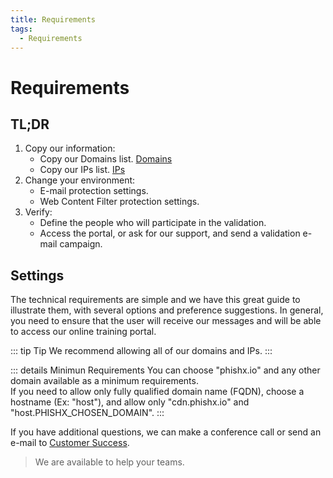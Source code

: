 ```yaml
---
title: Requirements
tags:
  - Requirements
---
```

# Requirements

## TL;DR

1. Copy our information:
   * Copy our Domains list. [Domains](/en/guide/requirements/domains)
   * Copy our IPs list. [IPs](/en/guide/requirements/ips)
2. Change your environment:
   * E-mail protection settings.
   * Web Content Filter protection settings.
3. Verify:
   * Define the people who will participate in the validation.
   * Access the portal, or ask for our support, and send a validation e-mail campaign.

## Settings

The technical requirements are simple and we have this great guide to illustrate them, with several options and preference suggestions.
In general, you need to ensure that the user will receive our messages and will be able to access our online training portal.

::: tip Tip
We recommend allowing all of our domains and IPs.
:::

::: details Minimun Requirements
You can choose "phishx.io" and any other domain available as a minimum requirements.<br>
If you need to allow only fully qualified domain name (FQDN), choose a hostname (Ex: "host"), and allow only "cdn.phishx.io" and "host.PHISHX_CHOSEN_DOMAIN".
:::

If you have additional questions, we can make a conference call or send an e-mail to [Customer Success](mailto:cs@phishx.io).

> We are available to help your teams.




